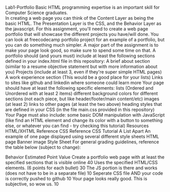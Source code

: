 Lab1-Portfolio
Basic HTML programming expertise is an important skill for Computer Science graduates.  
In creating a web page you can think of the Content Layer as being the basic HTML. The Presentation Layer is the CSS, and the Behavior Layer as the javascript.
For this assignment, you'll need to create a web page portfolio that will showcase the different projects you have/will done. You can look at freecodecamp portfolio project for an example of a portfolio, but you can do something much simpler. A major part of the assignment is to make your page look good, so make sure to spend some time on that.
A portfolio should (and yours must) include at least the following sections defined in your index.html file in this repository:
A brief about section (similar to a resume objective statement but with more information about you)
Projects (include at least 3, even if they're super simple HTML pages)
A work experience section (This would be a good place for your lists)
Links to sites like github and linkedin where someone could learn more
Your page should have at least the following specific elements:
lists (Ordered and Unordered with at least 2 items)
different background colors for different sections (not each piece, but like header/footer/main content/etc)
images (at least 2)
links to other pages (at least the two above)
heading styles that are defined in your CSS (in the file main.css provided in this repository)
Your Page must also include:
some basic DOM manipulation with JavaScript (like find an HTML element and change its color with a button to something else, or whatever you can find - try checking this tutorial)
Resources
HTML/XHTML Reference
CSS Reference
CSS Tutorial
A List Apart
An example of one page displayed using several different style sheets
HTML page
Banner image
Style Sheet
For general grading guidelines, reference the table below (subject to change):

Behavior	Estimated Point Value
Create a portfolio web page with at least the specified sections that is visible online	40
Uses the specified HTML/CSS elements. (6 points for each bullet)	30
The JS portion is there and works (does not have to be in a separate file)	10
Seperate CSS file AND your code is correctly pushed to github	10
Your page looks really good. This is subjective, so wow us.	10
